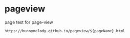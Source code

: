 # pageview
page test 
for page-view

```
https://bunnymelody.github.io/pageview/${pageName}.html
```
